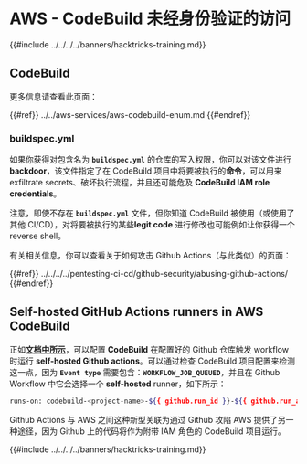 # AWS - CodeBuild 未经身份验证的访问

{{#include ../../../../banners/hacktricks-training.md}}

## CodeBuild

更多信息请查看此页面：

{{#ref}}
../../aws-services/aws-codebuild-enum.md
{{#endref}}

### buildspec.yml

如果你获得对包含名为 **`buildspec.yml`** 的仓库的写入权限，你可以对该文件进行**backdoor**，该文件指定了在 CodeBuild 项目中将要被执行的**命令**，可以用来 exfiltrate secrets、破坏执行流程，并且还可能危及 **CodeBuild IAM role credentials**。

注意，即使不存在 **`buildspec.yml`** 文件，但你知道 CodeBuild 被使用（或使用了其他 CI/CD），对将要被执行的某些**legit code** 进行修改也可能例如让你获得一个 reverse shell。

有关相关信息，你可以查看关于如何攻击 Github Actions（与此类似）的页面：

{{#ref}}
../../../../pentesting-ci-cd/github-security/abusing-github-actions/
{{#endref}}

## Self-hosted GitHub Actions runners in AWS CodeBuild <a href="#action-runner" id="action-runner"></a>

正如[**文档中所示**](https://docs.aws.amazon.com/codebuild/latest/userguide/action-runner.html)，可以配置 **CodeBuild** 在配置好的 Github 仓库触发 workflow 时运行 **self-hosted Github actions**。可以通过检查 CodeBuild 项目配置来检测这一点，因为 **`Event type`** 需要包含：**`WORKFLOW_JOB_QUEUED`**，并且在 Github Workflow 中它会选择一个 **self-hosted** runner，如下所示：
```bash
runs-on: codebuild-<project-name>-${{ github.run_id }}-${{ github.run_attempt }}
```
Github Actions 与 AWS 之间这种新型关联为通过 Github 攻陷 AWS 提供了另一种途径，因为 Github 上的代码将作为附带 IAM 角色的 CodeBuild 项目运行。

{{#include ../../../../banners/hacktricks-training.md}}
